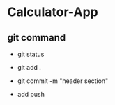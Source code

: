 # Calculator-App


## git command
- git status

- git add .
- git commit -m "header section"

- add push
